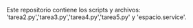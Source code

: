 Este repositorio contiene los scripts y archivos: 'tarea2.py','tarea3.py','tarea4.py','tarea5.py' y 'espacio.service'.
